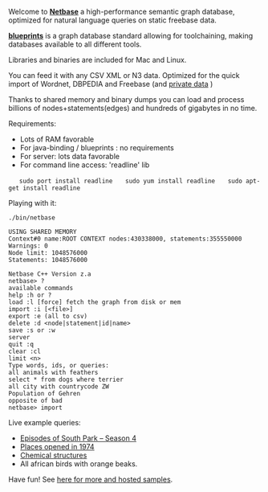Welcome to [**Netbase**](https://github.com/pannous/netbase/) 
 a high-performance semantic graph database, optimized for natural language queries on static freebase data.

[**blueprints**](https://github.com/tinkerpop/blueprints) is a graph database standard allowing for toolchaining, making databases available to all different tools.

Libraries and binaries are included for Mac and Linux.

You can feed it with any CSV XML or N3 data.
Optimized for the quick import of Wordnet, DBPEDIA and Freebase (and 
[private data](https://github.com/pannous/lang) )

Thanks to shared memory and binary dumps you can load and process billions of nodes+statements(edges) and hundreds of gigabytes in no time.

Requirements: 
* Lots of RAM favorable
* For java-binding / blueprints : no requirements
* For server: lots data favorable
* For command line access: 'readline' lib

`	sudo port install readline`
`	sudo yum install readline`
`	sudo apt-get install readline`

Playing with it:

`./bin/netbase`

	USING SHARED MEMORY
	Context#0 name:ROOT CONTEXT nodes:430338000, statements:355550000
	Warnings: 0
	Node limit: 1048576000
	Statements: 1048576000
	
	Netbase C++ Version z.a
	netbase> ?
	available commands
	help :h or ?
	load :l [force]	fetch the graph from disk or mem
	import :i [<file>]
	export :e (all to csv)
	delete :d <node|statement|id|name>
	save :s or :w
	server
	quit :q
	clear :cl
	limit <n>
	Type words, ids, or queries:
	all animals with feathers
	select * from dogs where terrier
	all city with countrycode ZW
	Population of Gehren
	opposite of bad
	netbase> import

Live example queries:
* [Episodes of South Park – Season 4](http://netbase.pannous.com/html/South%20Park%20-%20Season%204.Episodes)
* [Places opened in 1974](http://netbase.pannous.com/html/Opened:1974%20Year)
* [Chemical structures](http://netbase.pannous.com/xml/verbose/42636157)
* All african birds with orange beaks.

Have fun! See [here for more and hosted samples](http://www.pannous.info/products/netbase/).